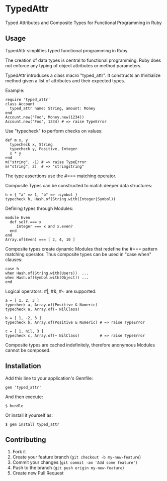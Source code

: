 # TypedAttr

Typed Attributes and Composite Types for Functional Programming in Ruby

## Usage

TypedAttr simplifies typed functional programming in Ruby.

The creation of data types is central to functional programming.
Ruby does not enforce any typing of object attributes or method parameters.

TypedAttr introduces a class macro "typed_attr".  It constructs an #initialize method
given a list of attributes and their expected types.

Example:

    require 'typed_attr'
    class Account
      typed_attr name: String, amount: Money
    end
    Account.new("Foo", Money.new(1234))
    Account.new("Foo", 1234) # => raise TypeError

Use "typecheck" to perform checks on values:

    def m x, y
      typecheck x, String
      typecheck y, Positive, Integer
      x * y
    end
    m("string", -1) # => raise TypeError
    m("string", 2)  # => "stringstring"

The type assertions use the #=== matching operator.

Composite Types can be constructed to match deeper data structures:

    h = { "a" => 1, "b" => :symbol }
    typecheck h, Hash.of(String.with(Integer|Symbol))

Defining types through Modules:

    module Even
      def self.=== x
         Integer === x and x.even?
      end
    end
    Array.of(Even) === [ 2, 4, 10 ]

Composite types create dynamic Modules that redefine the #=== pattern matching operator.
Thus composite types can be used in "case when" clauses:

    case h
    when Hash.of(String.with(Users))  ...
    when Hash.of(Symbol.with(Object)) ...
    end

Logical operators: #|, #&, #~ are supported:

    a = [ 1, 2, 3 ]
    typecheck a, Array.of(Positive & Numeric)
    typecheck a, Array.of(~ NilClass)
    
    b = [ 1, -2, 3 ]
    typecheck b, Array.of(Positive & Numeric) # => raise TypeError
    
    c = [ 1, nil, 3 ]
    typecheck c, Array.of(~ NilClass)         # => raise TypeError

Composite types are cached indefinitely, therefore anonymous Modules cannot be composed.

## Installation

Add this line to your application's Gemfile:

    gem 'typed_attr'

And then execute:

    $ bundle

Or install it yourself as:

    $ gem install typed_attr

## Contributing

1. Fork it
2. Create your feature branch (`git checkout -b my-new-feature`)
3. Commit your changes (`git commit -am 'Add some feature'`)
4. Push to the branch (`git push origin my-new-feature`)
5. Create new Pull Request
